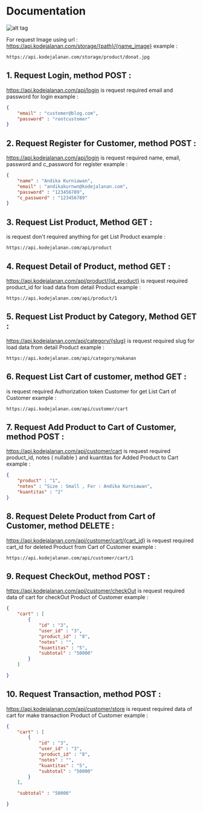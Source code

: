 # Documentation

![alt tag](https://github.com/andikakurnwn/Rest-Api-Laravel-8-POS-/blob/master/public/wordpress-laravel-8-home.jpg)

For request Image using url :
https://api.kodejalanan.com/storage/{path}/{name_image}
example : 
```
https://api.kodejalanan.com/storage/product/donat.jpg
```
## 1. Request Login, method POST :

https://api.kodejalanan.com/api/login
is request required email and password for login 
example :

```json
{
    "email" : "customer@blog.com",
    "password" : "rootcustomer"
}
```

## 2. Request Register for Customer, method POST : 

https://api.kodejalanan.com/api/login
is request required name, email, password and c_password for register 
example :

```json
{
    "name" : "Andika Kurniawan",
    "email" : "andikakurnwn@kodejalanan.com",
    "password" : "123456789",
    "c_password" : "123456789"
}
```

## 3. Request List Product, Method GET :

is request don't required anything for get List Product
example :
```
https://api.kodejalanan.com/api/product
```

## 4. Request Detail of Product, method GET :

https://api.kodejalanan.com/api/product/{id_product}
is request required product_id for load data from detail Product
example :

```
https://api.kodejalanan.com/api/product/1
```


## 5. Request List Product by Category, Method GET :

https://api.kodejalanan.com/api/category/{slug}
is request required slug for load data from detail Product
example :

```
https://api.kodejalanan.com/api/category/makanan
```


## 6. Request List Cart of customer, method GET :

is request required Authorization token Customer for get List Cart of Customer 
example :

```
https://api.kodejalanan.com/api/customer/cart
```


## 7. Request Add Product to Cart of Customer, method POST : 

https://api.kodejalanan.com/api/customer/cart
is request required product_id, notes ( nullable ) and kuantitas for Added Product to Cart 
example :

```json
{
    "product" : "1",
    "notes" : "Size : Small , For : Andika Kurniawan",
    "kuantitas" : "2"   
}
```

## 8. Request Delete Product from Cart of Customer, method DELETE :

https://api.kodejalanan.com/api/customer/cart/{cart_id}
is request required cart_id for deleted Product from Cart of Customer
example :

```
https://api.kodejalanan.com/api/customer/cart/1
```


## 9. Request CheckOut, method POST : 

https://api.kodejalanan.com/api/customer/checkOut
is request required data of cart for checkOut Product of Customer
example :

```json
{
    "cart" : [
        {
            "id" : "3",
            "user_id" : "3",
            "product_id" : "8",
            "notes" : "",
            "kuantitas" : "5",
            "subtotal" : "50000"
        }
    ]

}
```

## 10. Request Transaction, method POST :

https://api.kodejalanan.com/api/customer/store
is request required data of cart for make transaction Product of Customer
example :

```json
{
    "cart" : [
        {
            "id" : "3",
            "user_id" : "3",
            "product_id" : "8",
            "notes" : "",
            "kuantitas" : "5",
            "subtotal" : "50000"
        }
    ],

    "subtotal" : "50000"

} 

```

